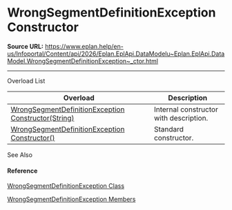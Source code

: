 # WrongSegmentDefinitionException Constructor

**Source URL:** https://www.eplan.help/en-us/Infoportal/Content/api/2026/Eplan.EplApi.DataModelu~Eplan.EplApi.DataModel.WrongSegmentDefinitionException~_ctor.html

---

Overload List

| Overload | Description |
| --- | --- |
| [WrongSegmentDefinitionException Constructor(String)](Eplan.EplApi.DataModelu~Eplan.EplApi.DataModel.WrongSegmentDefinitionException~_ctor(String).html) | Internal constructor with description. |
| [WrongSegmentDefinitionException Constructor()](Eplan.EplApi.DataModelu~Eplan.EplApi.DataModel.WrongSegmentDefinitionException~_ctor().html) | Standard constructor. |



See Also

#### Reference

[WrongSegmentDefinitionException Class](Eplan.EplApi.DataModelu~Eplan.EplApi.DataModel.WrongSegmentDefinitionException.html)
  
[WrongSegmentDefinitionException Members](Eplan.EplApi.DataModelu~Eplan.EplApi.DataModel.WrongSegmentDefinitionException_members.html)